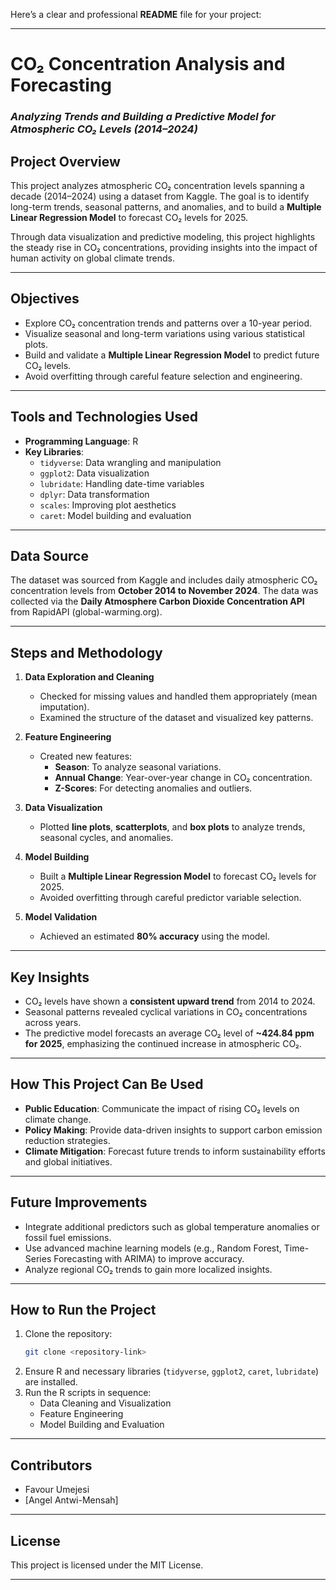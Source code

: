 Here’s a clear and professional **README** file for your project:  

---

# **CO₂ Concentration Analysis and Forecasting**  
### *Analyzing Trends and Building a Predictive Model for Atmospheric CO₂ Levels (2014–2024)*  

## **Project Overview**  
This project analyzes atmospheric CO₂ concentration levels spanning a decade (2014–2024) using a dataset from Kaggle. The goal is to identify long-term trends, seasonal patterns, and anomalies, and to build a **Multiple Linear Regression Model** to forecast CO₂ levels for 2025.  

Through data visualization and predictive modeling, this project highlights the steady rise in CO₂ concentrations, providing insights into the impact of human activity on global climate trends.  

---

## **Objectives**  
- Explore CO₂ concentration trends and patterns over a 10-year period.  
- Visualize seasonal and long-term variations using various statistical plots.  
- Build and validate a **Multiple Linear Regression Model** to predict future CO₂ levels.  
- Avoid overfitting through careful feature selection and engineering.  

---

## **Tools and Technologies Used**  
- **Programming Language**: R  
- **Key Libraries**:  
   - `tidyverse`: Data wrangling and manipulation  
   - `ggplot2`: Data visualization  
   - `lubridate`: Handling date-time variables  
   - `dplyr`: Data transformation  
   - `scales`: Improving plot aesthetics  
   - `caret`: Model building and evaluation  

---

## **Data Source**  
The dataset was sourced from Kaggle and includes daily atmospheric CO₂ concentration levels from **October 2014 to November 2024**. The data was collected via the **Daily Atmosphere Carbon Dioxide Concentration API** from RapidAPI (global-warming.org).  

---

## **Steps and Methodology**  
1. **Data Exploration and Cleaning**  
   - Checked for missing values and handled them appropriately (mean imputation).  
   - Examined the structure of the dataset and visualized key patterns.  

2. **Feature Engineering**  
   - Created new features:  
      - **Season**: To analyze seasonal variations.  
      - **Annual Change**: Year-over-year change in CO₂ concentration.  
      - **Z-Scores**: For detecting anomalies and outliers.  

3. **Data Visualization**  
   - Plotted **line plots**, **scatterplots**, and **box plots** to analyze trends, seasonal cycles, and anomalies.  

4. **Model Building**  
   - Built a **Multiple Linear Regression Model** to forecast CO₂ levels for 2025.  
   - Avoided overfitting through careful predictor variable selection.  

5. **Model Validation**  
   - Achieved an estimated **80% accuracy** using the model.  

---

## **Key Insights**  
- CO₂ levels have shown a **consistent upward trend** from 2014 to 2024.  
- Seasonal patterns revealed cyclical variations in CO₂ concentrations across years.  
- The predictive model forecasts an average CO₂ level of **~424.84 ppm for 2025**, emphasizing the continued increase in atmospheric CO₂.  

---

## **How This Project Can Be Used**  
- **Public Education**: Communicate the impact of rising CO₂ levels on climate change.  
- **Policy Making**: Provide data-driven insights to support carbon emission reduction strategies.  
- **Climate Mitigation**: Forecast future trends to inform sustainability efforts and global initiatives.  

---

## **Future Improvements**  
- Integrate additional predictors such as global temperature anomalies or fossil fuel emissions.  
- Use advanced machine learning models (e.g., Random Forest, Time-Series Forecasting with ARIMA) to improve accuracy.  
- Analyze regional CO₂ trends to gain more localized insights.  

---

## **How to Run the Project**  
1. Clone the repository:  
   ```bash  
   git clone <repository-link>  
   ```  
2. Ensure R and necessary libraries (`tidyverse`, `ggplot2`, `caret`, `lubridate`) are installed.  
3. Run the R scripts in sequence:  
   - Data Cleaning and Visualization  
   - Feature Engineering  
   - Model Building and Evaluation  

---

## **Contributors**  
- Favour Umejesi  
- [Angel Antwi-Mensah]  

---

## **License**  
This project is licensed under the MIT License.  

---


